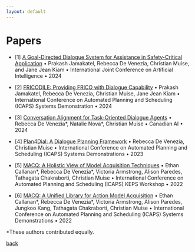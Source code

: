 ```yaml
---
layout: default
---
```

# Papers

- [1] [A Goal-Directed Dialogue System for Assistance in Safety-Critical Application](https://www.ijcai.org/proceedings/2024/0870.pdf) • Prakash Jamakatel, Rebecca De Venezia, Christian Muise, and Jane Jean Kiam • International Joint Conference on Artificial Intelligence  • 2024  

- [2] [FRICODILE: Providing FRICO with Dialogue Capability](https://openreview.net/pdf?id=RBl83m6ZIi) • Prakash Jamakatel, Rebecca De Venezia, Christian Muise, Jane Jean Kiam • International Conference on Automated Planning and Scheduling (ICAPS) Systems Demonstration • 2024

- [3] [Conversation Alignment for Task-Oriented Dialogue Agents](https://assets.pubpub.org/p73l386a/De%20Venezia-21716794399416.pdf) • Rebecca De Venezia\*, Natalie Nova\*, Christian Muise • Canadian AI • 2024

- [4] [Plan4Dial: A Dialogue Planning Framework](https://icaps23.icaps-conference.org/demos/papers/8139_paper.pdf) • Rebecca De Venezia, Christian Muise • International Conference on Automated Planning and Scheduling (ICAPS) Systems Demonstrations • 2023

- [5] [MACQ: A Holistic View of Model Acquisition Techniques](https://arxiv.org/pdf/2206.06530) • Ethan Callanan\*, Rebecca De Venezia\*, Victoria Armstrong, Alison Paredes, Tathagata Chakraborti, Christian Muise • 
International Conference on Automated Planning and Scheduling (ICAPS) KEPS Workshop • 2022

- [6] [MACQ: A Unified Library for Action Model Acquisition](https://icaps22.icaps-conference.org/demos/ICAPS_2022_paper_378.pdf) • Ethan Callanan\*, Rebecca De Venezia\*, Victoria Armstrong, Alison Paredes, Jungkoo Kang, Tathagata Chakraborti, Christian Muise • International Conference on Automated Planning and Scheduling (ICAPS) Systems Demonstrations • 2022

\*These authors contributed equally.

[back](./)